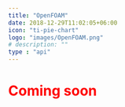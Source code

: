 ```yaml
---
title: "OpenFOAM"
date: 2018-12-29T11:02:05+06:00
icon: "ti-pie-chart"
logo: "images/OpenFOAM.png"
# description: ""
type : "api"
---
```


<h1 class="text-center" style="color:red">Coming soon</h1>